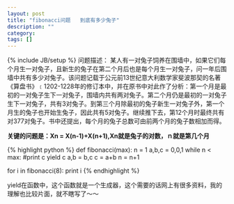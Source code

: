 ```yaml
---
layout: post
title: "fibonacci问题   到底有多少兔子"
description: ""
category: 
tags: []
---
```

{% include JB/setup %}
问题描述：
某人有一对兔子饲养在围墙中，如果它们每个月生一对兔子，且新生的兔子在第二个月后也是每个月生一对兔子，问一年后围墙中共有多少对兔子。该问题记载于公元前13世纪意大利数学家斐波那契的名著《算盘书》﹝1202-1228年的修订本中，并在原书中对此作了分析：第一个月是最初的一对兔子生下一对兔子，围墙内共有两对兔子。第二个月仍是最初的一对兔子生下一对兔子，共有3对兔子。到第三个月除最初的兔子新生一对兔子外，第一个月生的兔子也开始生兔子，因此共有5对兔子。继续推下去，第12个月时最终共有对377对兔子。书中还提出，每个月的兔子总数可由前两个月的兔子数相加而得。

**关键的问题是：Xn = X(n-1)+X(n+1),Xn就是兔子的对数，ｎ就是第几个月**

{% highlight python %}
def fibonacci(max):
    n = 1
    a,b,c = 0,0,1
    while n < max:
        #print c
        yield c 
        a,b = b,c
        c = a+b
        n = n+1


for i in fibonacci(8):
    print i
{% endhighlight %}

yield在函数中，这个函数就是一个生成器，这个需要的话网上有很多资料，我的理解也比较片面，就不瞎写了～～